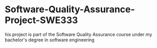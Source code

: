 # Software-Quality-Assurance-Project-SWE333
his project is part of the Software Quality Assurance course under my bachelor's degree in software engineering
